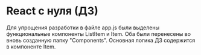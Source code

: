# React с нуля (ДЗ)

Для упрощения разработки в файле app.js были выделены функциональные компоненты ListItem и Item. Оба были перенесены во вновь созданную папку "Components". Основная логика ДЗ содержится в компоненте Item.
